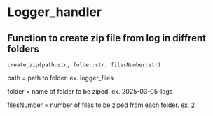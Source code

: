 # Logger_handler

## Function to create zip file from log in diffrent folders

```
create_zip(path:str, folder:str, filesNumber:str)

```
path = path to folder. ex. logger_files

folder = name of folder to be ziped. ex. 2025-03-05-logs

filesNumber = number of files to be ziped from each folder. ex. 2